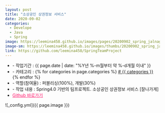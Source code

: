 ```yaml
---
layout: post
title: "소상공인 상권정보 서비스"
date: 2020-09-02
categories:
  - Develope
  - Java
  - Spring
image: https://leemina458.github.io/images/pages/20200902_spring_jalnagage.png
image-sm: https://leemina458.github.io/images/thumbs/20200902_spring_jalnagage.png
link: https://github.com/leemina458/SpringTeamProject
---
```


<ul class="inform">
	<li class="preview__date" itemprop="datePublished" datetime="{{ page.date | date_to_xmlschema }}">- 작업기간 : {{ page.date | date: "%Y년 %-m월부터 약 %-d개월 이내" }}</li>
	<li class="preview__category" itemprop="description">- 카테고리 :
		{% for categories in page.categories %}
           <a href="/category/{{ categories }}/"># {{ categories }}</a>     
      	{% endfor %}</li>
	<li class="preview__role" itemprop="role">- 역할(참여율) : 퍼블리싱(100%), 개발(30%)</li>
	<li class="preview__excerpt" itemprop="description">- 작업 내용 : Spring4.0 기반의 팀프로젝트. 소상공인 상권정보 서비스 [잘나가게]</li>
	<li class="preview__link" itemprop="link"><a href="{{ page.link }}" target="_blank" style="color:#ff186c;">Github 바로가기</a></li>
</ul>


![_config.yml]({{ page.image }})